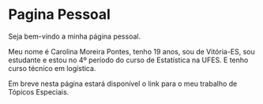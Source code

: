 # Pagina Pessoal


Seja bem-vindo a minha página pessoal.

Meu nome é Carolina Moreira Pontes, tenho 19 anos, sou de Vitória-ES, sou estudante e estou no 4º período do curso de Estatística na UFES. E tenho curso técnico em logística.


Em breve nesta página estará disponível o link para o meu trabalho de Tópicos Especiais.
